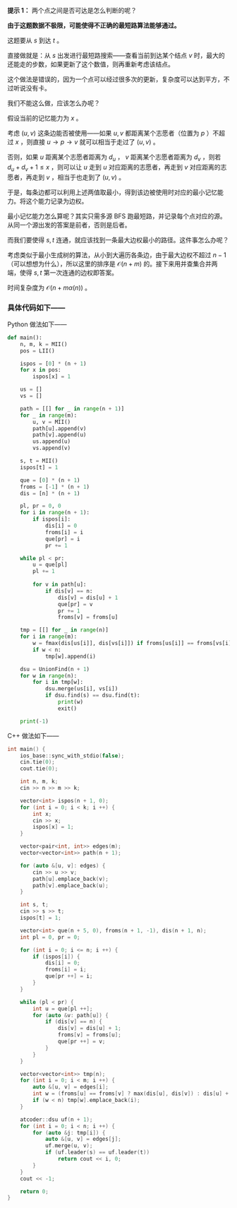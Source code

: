 **提示 1：** 两个点之间是否可达是怎么判断的呢？

**由于这题数据不极限，可能使得不正确的最短路算法能够通过。**

这题要从 $s$ 到达 $t$ 。

直接做就是：从 $s$ 出发进行最短路搜索——查看当前到达某个结点 $v$ 时，最大的还能走的步数，如果更新了这个数值，则再重新考虑该结点。

这个做法是错误的，因为一个点可以经过很多次的更新，复杂度可以达到平方，不过听说没有卡。

我们不能这么做，应该怎么办呢？

假设当前的记忆能力为 $x$ 。

考虑 $(u,v)$ 这条边能否被使用——如果 $u,v$ 都距离某个志愿者（位置为 $p$ ）不超过 $x$ ，则直接 $u\to p\to v$ 就可以相当于走过了 $(u,v)$ 。

否则，如果 $u$ 距离某个志愿者距离为 $d_u$ ， $v$ 距离某个志愿者距离为 $d_v$ ，则若 $d_u+d_v+1\leq x$ ，则可以让 $u$ 走到 $u$ 对应距离的志愿者，再走到 $v$ 对应距离的志愿者，再走到 $v$ ，相当于也走到了 $(u,v)$ 。

于是，每条边都可以利用上述两值取最小，得到该边被使用时对应的最小记忆能力。将这个能力记录为边权。

最小记忆能力怎么算呢？其实只需多源 BFS 跑最短路，并记录每个点对应的源。从同一个源出发的答案是前者，否则是后者。

而我们要使得 $s,t$ 连通，就应该找到一条最大边权最小的路径。这件事怎么办呢？

考虑类似于最小生成树的算法，从小到大遍历各条边，由于最大边权不超过 $n-1$ （可以想想为什么），所以这里的排序是 $\mathcal{O}(n+m)$ 的。接下来用并查集合并两端，使得 $s,t$ 第一次连通的边权即答案。

时间复杂度为 $\mathcal{O}(n+m\alpha(n))$ 。

### 具体代码如下——

Python 做法如下——

```Python []
def main():
    n, m, k = MII()
    pos = LII()

    ispos = [0] * (n + 1)
    for x in pos:
        ispos[x] = 1

    us = []
    vs = []

    path = [[] for _ in range(n + 1)]
    for _ in range(m):
        u, v = MII()
        path[u].append(v)
        path[v].append(u)
        us.append(u)
        vs.append(v)

    s, t = MII()
    ispos[t] = 1

    que = [0] * (n + 1)
    froms = [-1] * (n + 1)
    dis = [n] * (n + 1)

    pl, pr = 0, 0
    for i in range(n + 1):
        if ispos[i]:
            dis[i] = 0
            froms[i] = i
            que[pr] = i
            pr += 1

    while pl < pr:
        u = que[pl]
        pl += 1
        
        for v in path[u]:
            if dis[v] == n:
                dis[v] = dis[u] + 1
                que[pr] = v
                pr += 1
                froms[v] = froms[u]

    tmp = [[] for _ in range(n)]
    for i in range(m):
        w = fmax(dis[us[i]], dis[vs[i]]) if froms[us[i]] == froms[vs[i]] else dis[us[i]] + dis[vs[i]] + 1
        if w < n:
            tmp[w].append(i)

    dsu = UnionFind(n + 1)
    for w in range(n):
        for i in tmp[w]:
            dsu.merge(us[i], vs[i])
            if dsu.find(s) == dsu.find(t):
                print(w)
                exit()

    print(-1)
```

C++ 做法如下——

```cpp []
int main() {
    ios_base::sync_with_stdio(false);
    cin.tie(0);
    cout.tie(0);

    int n, m, k;
    cin >> n >> m >> k;

    vector<int> ispos(n + 1, 0);
    for (int i = 0; i < k; i ++) {
        int x;
        cin >> x;
        ispos[x] = 1;
    }

    vector<pair<int, int>> edges(m);
    vector<vector<int>> path(n + 1);

    for (auto &[u, v]: edges) {
        cin >> u >> v;
        path[u].emplace_back(v);
        path[v].emplace_back(u);
    }

    int s, t;
    cin >> s >> t;
    ispos[t] = 1;

    vector<int> que(n + 5, 0), froms(n + 1, -1), dis(n + 1, n);
    int pl = 0, pr = 0;

    for (int i = 0; i <= n; i ++) {
        if (ispos[i]) {
            dis[i] = 0;
            froms[i] = i;
            que[pr ++] = i;
        }
    }

    while (pl < pr) {
        int u = que[pl ++];
        for (auto &v: path[u]) {
            if (dis[v] == n) {
                dis[v] = dis[u] + 1;
                froms[v] = froms[u];
                que[pr ++] = v;
            }
        }
    }

    vector<vector<int>> tmp(n);
    for (int i = 0; i < m; i ++) {
        auto &[u, v] = edges[i];
        int w = (froms[u] == froms[v] ? max(dis[u], dis[v]) : dis[u] + dis[v] + 1);
        if (w < n) tmp[w].emplace_back(i);
    }

    atcoder::dsu uf(n + 1);
    for (int i = 0; i < n; i ++) {
        for (auto &j: tmp[i]) {
            auto &[u, v] = edges[j];
            uf.merge(u, v);
            if (uf.leader(s) == uf.leader(t))
                return cout << i, 0;
        }
    }
    cout << -1;

    return 0;
}
```